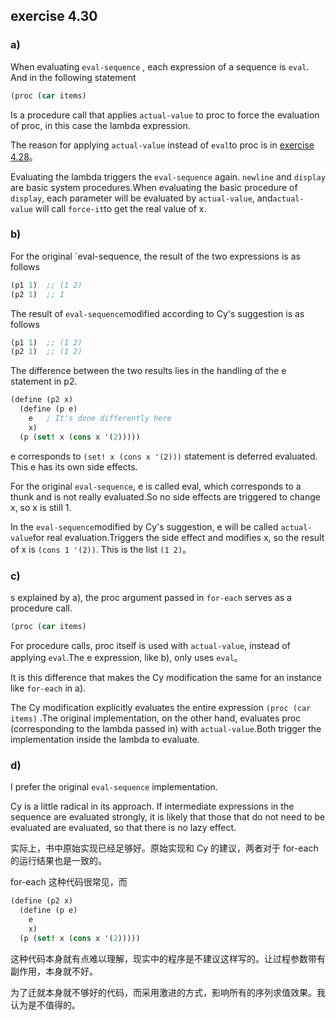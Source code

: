 ## exercise 4.30

### a)

When evaluating `eval-sequence` , each expression of a sequence is `eval`. And in the following statement

``` Scheme
(proc (car items)
```

Is a procedure call that applies `actual-value` to proc to force the evaluation of proc, in this case the lambda expression.

The reason for applying `actual-value`  instead of  `eval`to proc is in [exercise 4.28](./4.28.md)。

Evaluating the lambda triggers the `eval-sequence` again. `newline` and `display` are basic system procedures.When evaluating the basic procedure of `display`, each parameter will be evaluated by `actual-value`, and`actual-value` will call `force-it`to get the real value of x.
 
### b)

For the original `eval-sequence, the result of the two expressions is as follows

``` Scheme
(p1 1)  ;; (1 2)
(p2 1)  ;; 1
```

The result of  `eval-sequence`modified according to Cy's suggestion is as follows

``` Scheme
(p1 1)  ;; (1 2)
(p2 1)  ;; (1 2)
```

The difference between the two results lies in the handling of the e statement in p2.

``` Scheme
(define (p2 x)
  (define (p e)
    e	; It's done differently here
    x)
  (p (set! x (cons x '(2)))))
```

e corresponds to  `(set! x (cons x '(2)))` statement is deferred evaluated. This e has its own side effects.

For the original `eval-sequence`, e is called eval, which corresponds to a thunk and is not really evaluated.So no side effects are triggered to change x, so x is still 1.

In the `eval-sequence`modified by Cy's suggestion, e will be called `actual-value`for real evaluation.Triggers the side effect and modifies x, so the result of x is `(cons 1 '(2))`. This is the list  `(1 2)`。

### c)

s explained by a), the proc argument passed in `for-each` serves as a procedure call.

``` Scheme
(proc (car items)
```

For procedure calls, proc itself is used with `actual-value`, instead of applying `eval`.The e expression, like b), only uses `eval`。

It is this difference that makes the Cy modification the same for an instance like `for-each` in a).

The Cy modification explicitly evaluates the entire expression `(proc (car items)` .The original implementation, on the other hand, evaluates proc (corresponding to the lambda passed in) with `actual-value`.Both trigger the implementation inside the lambda to evaluate.

### d)

I prefer the original `eval-sequence` implementation.

Cy is a little radical in its approach. If intermediate expressions in the sequence are evaluated strongly, it is likely that those that do not need to be evaluated are evaluated, so that there is no lazy effect.

实际上，书中原始实现已经足够好。原始实现和 Cy 的建议，两者对于 for-each 的运行结果也是一致的。

for-each 这种代码很常见，而

``` Scheme
(define (p2 x)
  (define (p e)
    e
    x)
  (p (set! x (cons x '(2)))))
```

这种代码本身就有点难以理解，现实中的程序是不建议这样写的。让过程参数带有副作用，本身就不好。

为了迁就本身就不够好的代码，而采用激进的方式，影响所有的序列求值效果。我认为是不值得的。
